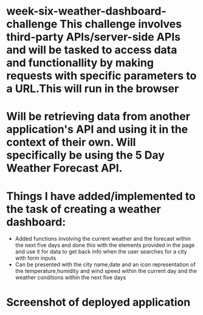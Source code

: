 # week-six-weather-dashboard-challenge This challenge involves third-party APIs/server-side APIs and will be tasked to access data and functionallity by making requests with specific parameters to a URL.This will run in the browser 

# Will be retrieving data from another application's API and using it in the context of their own. Will specifically be using the 5 Day Weather Forecast API.

# Things I have added/implemented to the task of creating a weather dashboard:

- Added functions involving the current weather and the forecast within the next five days and done this with the elements provided in the page and use it for data to get back info when the user searches for a city with form inputs
- Can be presented with the city name,date and an icon representation of the temperature,humidity and wind speed within the current day and the weather conditions within the next five days

# Screenshot of deployed application

